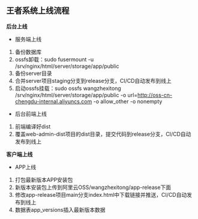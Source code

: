 ## 王者系统上线流程

**后台上线**

- 服务端上线

1. 备份数据库
2. ossfs卸载：sudo fusermount -u /srv/nginx/html/server/storage/app/public
3. 备份server目录
4. 合并server项目staging分支到release分支，CI/CD自动发布到线上
5. 启动ossfs挂载：sudo ossfs wangzhexitong /srv/nginx/html/server/storage/app/public -o url=http://oss-cn-chengdu-internal.aliyuncs.com -o allow_other -o nonempty

- 后台前端上线

1. 前端编译好dist
2. 覆盖web-admin-dist项目的dist目录，提交代码到release分支，CI/CD自动发布到线上

**客户端上线**

- APP上线

1. 打包最新版本APP安装包
2. 新版本安装包上传到阿里云OSS/wangzhexitong/app-release下面
3. 修改app-release项目main分支index.html中下载链接并推送，CI/CD自动发布到线上
4. 数据表app_versions插入最新版本数据
